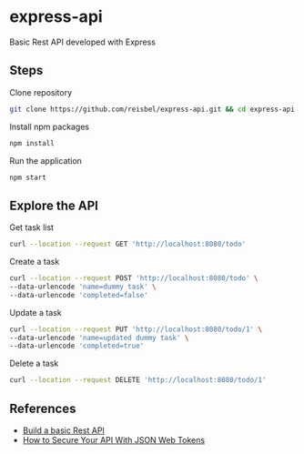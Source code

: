 # express-api

Basic Rest API developed with Express

## Steps

Clone repository

```bash
git clone https://github.com/reisbel/express-api.git && cd express-api
```

Install npm packages

```bash
npm install
```

Run the application

```bash
npm start
```

## Explore the API 

Get task list

```bash
curl --location --request GET 'http://localhost:8080/todo'
```

Create a task

```bash
curl --location --request POST 'http://localhost:8080/todo' \
--data-urlencode 'name=dummy task' \
--data-urlencode 'completed=false'
```

Update a task

```bash
curl --location --request PUT 'http://localhost:8080/todo/1' \
--data-urlencode 'name=updated dummy task' \
--data-urlencode 'completed=true'
```

Delete a task

```bash
curl --location --request DELETE 'http://localhost:8080/todo/1'
```

## References

* [Build a basic Rest API](https://medium.com/better-programming/use-express-to-build-a-rest-api-69bd4abb8e4a)
* [How to Secure Your API With JSON Web Tokens](https://medium.com/javascript-in-plain-english/how-to-secure-your-api-with-json-web-tokens-495ec68ba6cd)
